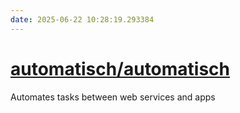 ```yaml
---
date: 2025-06-22 10:28:19.293384
---
```


# [automatisch/automatisch](https://github.com/automatisch/automatisch)

Automates tasks between web services and apps